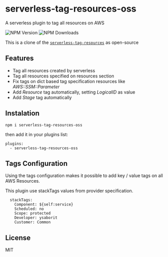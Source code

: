 # serverless-tag-resources-oss
A serverless plugin to tag all resources on AWS

![NPM Version](https://img.shields.io/npm/v/serverless-tag-resources-oss) ![NPM Downloads](https://img.shields.io/npm/dt/serverless-tag-resources-oss)

This is a clone of the [`serverless-tag-resources`](https://www.npmjs.com/package/serverless-tag-resources) as open-source

## Features
 * Tag all resources created by serverless
 * Tag all resources specified on resources section
 * Fix tags on dict based tag specification resources like *AWS::SSM::Parameter*
 * Add *Resource* tag automatically, setting *LogicalID* as value
 * Add *Stage* tag automatically

## Instalation

```
npm i serverless-tag-resources-oss
```

then add it in your plugins list:

```
plugins:
  - serverless-tag-resources-oss
  ```

## Tags Configuration

Using the tags configuration makes it possible to add key / value tags on all AWS Resources.

This plugin use stackTags values from provider specification.

```
  stackTags:
    Component: ${self:service}
    Scheduled: no
    Scope: protected
    Developer: ysaborit
    Customer: Common
```

## License
MIT
